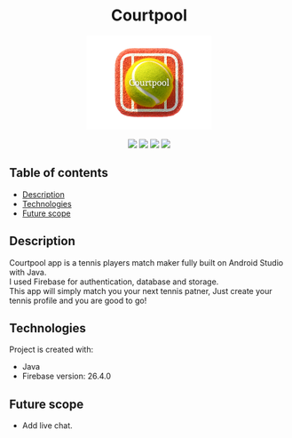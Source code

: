 <p>
<h1 align="center"> Courtpool</h1>
</p>

<p align="center">
<img src="./readme_assets/courtpool_splash.png" width="45%">
</p>

<p align="center">
  <img src="https://img.shields.io/badge/made%20by-roeib7-blue">
  <img src="https://img.shields.io/badge/Java-100%25-brightgreen">
  <img src="https://img.shields.io/badge/android%20studio-4.2-green">
  <img src="https://badges.frapsoft.com/os/v1/open-source.svg?v=103">
</p>

## Table of contents
* [Description](#description)
* [Technologies](#technologies)
* [Future scope](#future-scope)

## Description
Courtpool app is a tennis players match maker fully built on Android Studio with Java.\
I used Firebase for authentication, database and storage.\
This app will simply match you your next tennis patner, Just create your tennis profile and you are good to go!


## Technologies
Project is created with:
* Java
* Firebase version: 26.4.0

## Future scope

- Add live chat.
